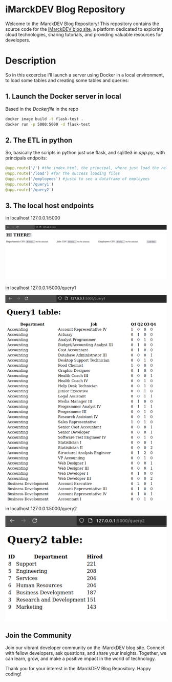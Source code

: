 # iMarckDEV Blog Repository

Welcome to the iMarckDEV Blog Repository! This repository contains the source code for the [iMarckDEV blog site](https://www.imarck.dev), a platform dedicated to exploring cloud technologies, sharing tutorials, and providing valuable resources for developers.

# Description
So in this excercise i'll launch a server using Docker in a local environment, to load some tables and creating some tables and queries:

## 1. Launch the Docker server in local

Based in the  *Dockerfile* in the repo

```bash
docker image build -t flask-test .
docker run -p 5000:5000 -d flask-test
```

## 2. The ETL in python

So, basically the scripts in python just use flask, and sqlitle3 in *app.py*, 
with principals endpoits:

```python
@app.route('/') #the index.html, the principal, where just load the related files
@app.route('/load') #for the success loading files
@app.route('/employees') #justo to see a dataframe of employees
@app.route('/query1')
@app.route('/query2')
```

## 3. The local host endpoints
in localhost 127.0.0.1:5000

![LOAD](/images/principal_load.png)

in localhost 127.0.0.1:5000/query1

![QUERY1](/images/query1.png)

in localhost 127.0.0.1:5000/query2

![QUERY2](/images/query2.png)

## Join the Community
Join our vibrant developer community on the iMarckDEV blog site. Connect with fellow developers, ask questions, and share your insights. Together, we can learn, grow, and make a positive impact in the world of technology.

Thank you for your interest in the iMarckDEV Blog Repository. Happy coding!


